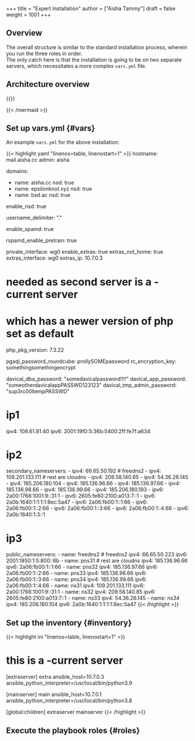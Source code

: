 +++
title = "Expert Installation"
author = ["Aisha Tammy"]
draft = false
weight = 1001
+++

## Overview
The overall structure is similar to the standard installation process, wherein you run the three roles in order.<br>
The only catch here is that the installation is going to be on two separate servers, which necessitates a more complex `vars.yml` file.

## Architecture overview

{{<mermaid align="left">}}

{{< /mermaid >}}


## Set up vars.yml {#vars}

An example `vars.yml` for the above installation:

{{< highlight yaml "linenos=table, linenostart=1" >}}
hostname: mail.aisha.cc
admin: aisha

domains:
  - name: aisha.cc
    nsd: true
  - name: epsilonknot.xyz
    nsd: true
  - name: bsd.ac
    nsd: true

enable_nsd: true

username_delimiter: "."

enable_spamd: true

rspamd_enable_pretrain: true

private_interface: wg0
enable_extras: true
extras_not_home: true
extras_interface: wg0
extras_ip: 10.7.0.3

# needed as second server is a -current server
# which has a newer version of php set as default
php_pkg_version: 7.3.22

pgsql_password_roundcube: prollySOMEpassword
rc_encryption_key: somethingsomethingencrypt

davical_dba_password: "somedavicalpassword!!!!"
davical_app_password: "someotherdavicalappPASSWD123123"
davical_tmp_admin_password: "sup3rc00ltempPASSWD"

# ip1
ipv4: 108.61.81.40
ipv6: 2001:19f0:5:36b:5400:2ff:fe7f:a634

# ip2
secondary_nameservers:
        - ipv4: 69.65.50.192 # freedns2
        - ipv4: 109.201.133.111 # rest are cloudns
        - ipv4: 209.58.140.85
        - ipv4: 54.36.26.145
        - ipv4: 185.206.180.104
        - ipv4: 185.136.96.66
        - ipv4: 185.136.97.66
        - ipv4: 185.136.98.66
        - ipv4: 185.136.99.66
        - ipv4: 185.206.180.193
        - ipv6: 2a00:1768:1001:9::31:1
        - ipv6: 2605:fe80:2100:a013:7::1
        - ipv6: 2a0b:1640:1:1:1:1:8ec:5a47
        - ipv6: 2a06:fb00:1::1:66
        - ipv6: 2a06:fb00:1::2:66
        - ipv6: 2a06:fb00:1::3:66
        - ipv6: 2a06:fb00:1::4:66
        - ipv6: 2a0b:1640:1:3::1

# ip3
public_nameservers:
        - name: freedns2 # freedns2
          ipv4: 66.65.50.223
          ipv6: 2001:1850:1:5:800::6b
        - name: pns31 # rest are cloudns
          ipv4: 185.136.96.66
          ipv6: 2a06:fb00:1::1:66
        - name: pns32
          ipv4: 185.136.97.66
          ipv6: 2a06:fb00:1::2:66
        - name: pns33
          ipv4: 185.136.98.66
          ipv6: 2a06:fb00:1::3:66
        - name: pns34
          ipv4: 185.136.99.66
          ipv6: 2a06:fb00:1::4:66
        - name: ns31
          ipv4: 109.201.133.111
          ipv6: 2a00:1768:1001:9::31:1 
        - name: ns32
          ipv4: 209.58.140.85
          ipv6: 2605:fe80:2100:a013:7::1 
        - name: ns33
          ipv4: 54.36.26.145
        - name: ns34
          ipv4: 185.206.180.104
          ipv6: 2a0b:1640:1:1:1:1:8ec:5a47 
{{< /highlight >}}

## Set up the inventory {#inventory}

{{< highlight ini "linenos=table, linenostart=1" >}}
# this is a -current server
[extraserver]
extra ansible_host=10.7.0.3 ansible_python_interpreter=/usr/local/bin/python3.9

[mainserver]
main ansible_host=10.7.0.1 ansible_python_interpreter=/usr/local/bin/python3.8

[global:children]
extraserver
mainserver
{{< /highlight >}}


## Execute the playbook roles {#roles}
